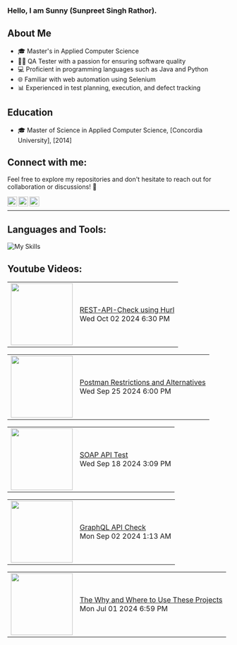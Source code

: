 ### Hello, I am Sunny (Sunpreet Singh Rathor).


## About Me
- 🎓 Master's in Applied Computer Science
- 🧑‍💻 QA Tester with a passion for ensuring software quality
- 💻 Proficient in programming languages such as Java and Python
- 🌐 Familiar with web automation using Selenium
- 📊 Experienced in test planning, execution, and defect tracking

## Education
- 🎓 Master of Science in Applied Computer Science, [Concordia University], [2014]

## Connect with me:
Feel free to explore my repositories and don't hesitate to reach out for collaboration or discussions! 🚀



[<img align="left" alt="rathorsunpreet | Youtube" width="22px" src="https://cdn.jsdelivr.net/npm/simple-icons@v3/icons/youtube.svg" title="Youtube Channel"/>][1]
[<img align="left" alt="rathorsunpreet | LinkedIn" width="22px" src="https://cdn.jsdelivr.net/npm/simple-icons@v3/icons/linkedin.svg" title="Linkedin"/>][2]
[<img align="left" alt="rathorsunpreet | Bitbucket Repo" width="22px" src="https://cdn.jsdelivr.net/npm/simple-icons@v3/icons/bitbucket.svg" title="Bitbucket Repo"/>][3]

<br/>

---


## Languages and Tools:
![My Skills](https://skillicons.dev/icons?i=nodejs,html,css,java,py,git,bash,bootstrap,c,cpp,eclipse,express,fastapi,graphql,linux,maven,mongodb,postman,pug,regex,selenium,tailwind,vim,vscode&perline=20)



## Youtube Videos:
<!-- YOUTUBE:START --><table><tr><td><a href="https://www.youtube.com/watch?v=1xA1X_nQopA"><img width="140px" src="http://img.youtube.com/vi/1xA1X_nQopA/maxresdefault.jpg"></a></td>
<td><a href="https://www.youtube.com/watch?v=1xA1X_nQopA">REST-API-Check using Hurl</a><br/>Wed Oct 02 2024 6:30 PM</td></tr></table>
<table><tr><td><a href="https://www.youtube.com/watch?v=dCNlXr5rnV8"><img width="140px" src="http://img.youtube.com/vi/dCNlXr5rnV8/maxresdefault.jpg"></a></td>
<td><a href="https://www.youtube.com/watch?v=dCNlXr5rnV8">Postman Restrictions and Alternatives</a><br/>Wed Sep 25 2024 6:00 PM</td></tr></table>
<table><tr><td><a href="https://www.youtube.com/watch?v=AeaR5Yi4O-M"><img width="140px" src="http://img.youtube.com/vi/AeaR5Yi4O-M/maxresdefault.jpg"></a></td>
<td><a href="https://www.youtube.com/watch?v=AeaR5Yi4O-M">SOAP API Test</a><br/>Wed Sep 18 2024 3:09 PM</td></tr></table>
<table><tr><td><a href="https://www.youtube.com/watch?v=9RGv4bsbNEk"><img width="140px" src="http://img.youtube.com/vi/9RGv4bsbNEk/maxresdefault.jpg"></a></td>
<td><a href="https://www.youtube.com/watch?v=9RGv4bsbNEk">GraphQL API Check</a><br/>Mon Sep 02 2024 1:13 AM</td></tr></table>
<table><tr><td><a href="https://www.youtube.com/watch?v=fVYVuxReb4I"><img width="140px" src="http://img.youtube.com/vi/fVYVuxReb4I/maxresdefault.jpg"></a></td>
<td><a href="https://www.youtube.com/watch?v=fVYVuxReb4I">The Why and Where to Use These Projects</a><br/>Mon Jul 01 2024 6:59 PM</td></tr></table>
<!-- YOUTUBE:END -->


[1]: https://www.youtube.com/@SunpreetRathor/featured
[2]: https://www.linkedin.com/in/rathorsunpreet/
[3]: https://bitbucket.org/rathorsunpreet/workspace/repositories/
